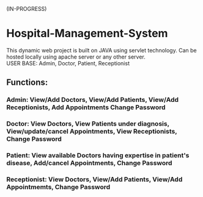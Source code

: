 (IN-PROGRESS) <br>
# Hospital-Management-System
This dynamic web project is built on JAVA using servlet technology. Can be hosted locally using apache server or any other server.
<br>
USER BASE: Admin, Doctor, Patient, Receptionist <br>
## Functions:<br>
### Admin: View/Add Doctors, View/Add Patients, View/Add Receptionists, Add Appointments Change Password <br>
### Doctor: View Doctors, View Patients under diagnosis, View/update/cancel Appointments, View Receptionists, Change Password  <br>
### Patient: View available Doctors having expertise in patient's disease, Add/cancel Appointments, Change Password <br>
### Receptionist: View Doctors, View/Add Patients, View/Add Appointmemts, Change Password <br>
